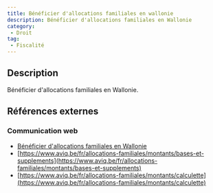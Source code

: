 ```yaml
---
title: Bénéficier d'allocations familiales en wallonie
description: Bénéficier d'allocations familiales en Wallonie
category: 
 - Droit
tag: 
 - Fiscalité
---
```


## Description

Bénéficier d'allocations familiales en Wallonie.

## Références externes 

### Communication web

- [Bénéficier d'allocations familiales en Wallonie](https://www.wallonie.be/fr/demarches/beneficier-dallocations-familiales-en-wallonie)
- [https://www.aviq.be/fr/allocations-familiales/montants/bases-et-supplements](https://www.aviq.be/fr/allocations-familiales/montants/bases-et-supplements)
- [https://www.aviq.be/fr/allocations-familiales/montants/calculette](https://www.aviq.be/fr/allocations-familiales/montants/calculette)


